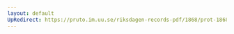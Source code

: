 ```yaml
---
layout: default
UpRedirect: https://pruto.im.uu.se/riksdagen-records-pdf/1868/prot-1868--fk--309/prot-1868--fk--309_033.pdf
---
```

